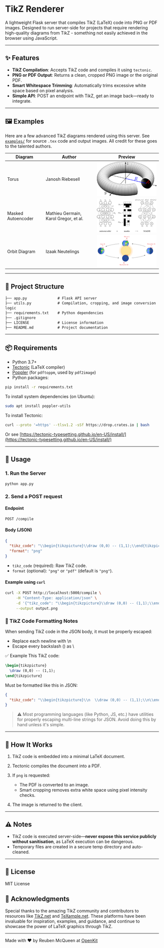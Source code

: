 # TikZ Renderer

A lightweight Flask server that compiles TikZ (LaTeX) code into PNG or PDF images. Designed to run server-side for projects that require rendering high-quality diagrams from TikZ - something not easily achieved in the browser using JavaScript.

---

## ✨ Features

- **TikZ Compilation**: Accepts TikZ code and compiles it using `tectonic`.
- **PNG or PDF Output**: Returns a clean, cropped PNG image or the original PDF.
- **Smart Whitespace Trimming**: Automatically trims excessive white space based on pixel analysis.
- **Simple API**: POST an endpoint with TikZ, get an image back—ready to integrate.

---

## 🖼 Examples

Here are a few advanced TikZ diagrams rendered using this server.
See [`examples/`](examples/) for source `.tex` code and output images. All credit for these goes to the talented authors.

| Diagram             | Author             | Preview |
|---------------------|--------------------|---------|
| Torus  | Janosh Riebesell            | <img src="examples/torus/rendered_output.png" width="350"/> |
| Masked Autoencoder  | Mathieu Germain, Karol Gregor, et al.   | <img src="examples/masked_autoencoder/rendered_output.png" width="350"/> |
| Orbit Diagram       | Izaak Neutelings   | <img src="examples/orbit_diagram/rendered_output.png" width="350"/> |

---

## 📁 Project Structure

```
├── app.py              # Flask API server
├── utils.py            # Compilation, cropping, and image conversion logic
├── requirements.txt    # Python dependencies
├── .gitignore
├── LICENSE             # License information
├── README.md           # Project documentation
````

---

## 📦 Requirements

- Python 3.7+
- [Tectonic](https://tectonic-typesetting.github.io/) (LaTeX compiler)
- [Poppler](https://poppler.freedesktop.org/) (for `pdftoppm`, used by `pdf2image`)
- Python packages:

```bash
pip install -r requirements.txt
````

To install system dependencies (on Ubuntu):

```bash
sudo apt install poppler-utils
```

To install Tectonic:

```bash
curl --proto '=https' --tlsv1.2 -sSf https://drop.crates.io | bash
```

Or see [https://tectonic-typesetting.github.io/en-US/install/](https://tectonic-typesetting.github.io/en-US/install/)

---

## 🚀 Usage

### 1. Run the Server

```bash
python app.py
```

### 2. Send a POST request

#### Endpoint

```
POST /compile
```

#### Body (JSON)

```json
{
  "tikz_code": "\\begin{tikzpicture}\\draw (0,0) -- (1,1);\\end{tikzpicture}",
  "format": "png"
}
```

* `tikz_code` (required): Raw TikZ code.
* `format` (optional): `"png"` or `"pdf"` (default is `"png"`).

#### Example using `curl`

```bash
curl -X POST http://localhost:5000/compile \
     -H "Content-Type: application/json" \
     -d '{"tikz_code": "\\begin{tikzpicture}\\draw (0,0) -- (1,1);\\end{tikzpicture}"}' \
     --output output.png
```

### 📝 TikZ Code Formatting Notes

When sending TikZ code in the JSON body, it must be properly escaped:

- Replace each newline with \n
- Escape every backslash (\) as \\

✅ Example
This TikZ code:
```latex
\begin{tikzpicture}
  \draw (0,0) -- (1,1);
\end{tikzpicture}
```
Must be formatted like this in JSON:
```json
{
  "tikz_code": "\\begin{tikzpicture}\\n  \\draw (0,0) -- (1,1);\\n\\end{tikzpicture}"
}
```

> ⚠️ Most programming languages (like Python, JS, etc.) have utilities for properly escaping multi-line strings for JSON. Avoid doing this by hand unless it's simple.

---

## 🧠 How It Works

1. TikZ code is embedded into a minimal LaTeX document.
2. Tectonic compiles the document into a PDF.
3. If `png` is requested:

   * The PDF is converted to an image.
   * Smart cropping removes extra white space using pixel intensity checks.
4. The image is returned to the client.

---

## ⚠️ Notes

* TikZ code is executed server-side—**never expose this service publicly without sanitisation**, as LaTeX execution can be dangerous.
* Temporary files are created in a secure temp directory and auto-cleaned.

---

## 📜 License

MIT License

## 🙏 Acknowledgments

Special thanks to the amazing TikZ community and contributors to resources like [TikZ.net](https://tikz.net) and [TeXample.net](http://www.texample.net/). These platforms have been invaluable for inspiration, examples, and guidance, and continue to showcase the power of LaTeX graphics through TikZ.

---

Made with ❤️ by Reuben McQueen at [OpenKit](https://openkit.co.uk)
